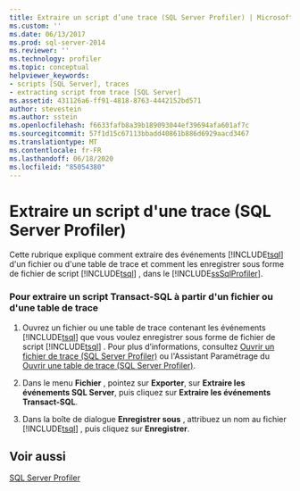 ```yaml
---
title: Extraire un script d’une trace (SQL Server Profiler) | Microsoft Docs
ms.custom: ''
ms.date: 06/13/2017
ms.prod: sql-server-2014
ms.reviewer: ''
ms.technology: profiler
ms.topic: conceptual
helpviewer_keywords:
- scripts [SQL Server], traces
- extracting script from trace [SQL Server]
ms.assetid: 431126a6-ff91-4818-8763-4442152bd571
author: stevestein
ms.author: sstein
ms.openlocfilehash: f6633fafb8a39b189093044ef39694afa601af7c
ms.sourcegitcommit: 57f1d15c67113bbadd40861b886d6929aacd3467
ms.translationtype: MT
ms.contentlocale: fr-FR
ms.lasthandoff: 06/18/2020
ms.locfileid: "85054380"
---
```

# <a name="extract-a-script-from-a-trace-sql-server-profiler"></a>Extraire un script d'une trace (SQL Server Profiler)
  Cette rubrique explique comment extraire des événements [!INCLUDE[tsql](../../includes/tsql-md.md)] d'un fichier ou d'une table de trace et comment les enregistrer sous forme de fichier de script [!INCLUDE[tsql](../../includes/tsql-md.md)] , dans le [!INCLUDE[ssSqlProfiler](../../includes/sssqlprofiler-md.md)].  
  
### <a name="to-extract-a-transact-sql-script-from-a-trace-file-or-table"></a>Pour extraire un script Transact-SQL à partir d'un fichier ou d'une table de trace  
  
1.  Ouvrez un fichier ou une table de trace contenant les événements [!INCLUDE[tsql](../../includes/tsql-md.md)] que vous voulez enregistrer sous forme de fichier de script [!INCLUDE[tsql](../../includes/tsql-md.md)] . Pour plus d’informations, consultez [Ouvrir un fichier de trace &#40;SQL Server Profiler&#41;](open-a-trace-file-sql-server-profiler.md) ou l'Assistant Paramétrage du [Ouvrir une table de trace &#40;SQL Server Profiler&#41;](open-a-trace-table-sql-server-profiler.md).  
  
2.  Dans le menu **Fichier** , pointez sur **Exporter**, sur **Extraire les événements SQL Server**, puis cliquez sur **Extraire les événements Transact-SQL**.  
  
3.  Dans la boîte de dialogue **Enregistrer sous** , attribuez un nom au fichier [!INCLUDE[tsql](../../includes/tsql-md.md)] , puis cliquez sur **Enregistrer**.  
  
## <a name="see-also"></a>Voir aussi  
 [SQL Server Profiler](sql-server-profiler.md)  
  
  
